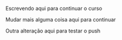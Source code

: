 Escrevendo aqui para continuar o curso


Mudar mais alguma coisa aqui para continuar

Outra alteração aqui para testar  o push
